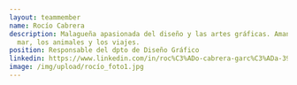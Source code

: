 ```yaml
---
layout: teammember
name: Rocío Cabrera
description: Malagueña apasionada del diseño y las artes gráficas. Amante del
  mar, los animales y los viajes.
position: Responsable del dpto de Diseño Gráfico
linkedin: https://www.linkedin.com/in/roc%C3%ADo-cabrera-garc%C3%ADa-390a1015a/
image: /img/upload/rocío_foto1.jpg
---
```

